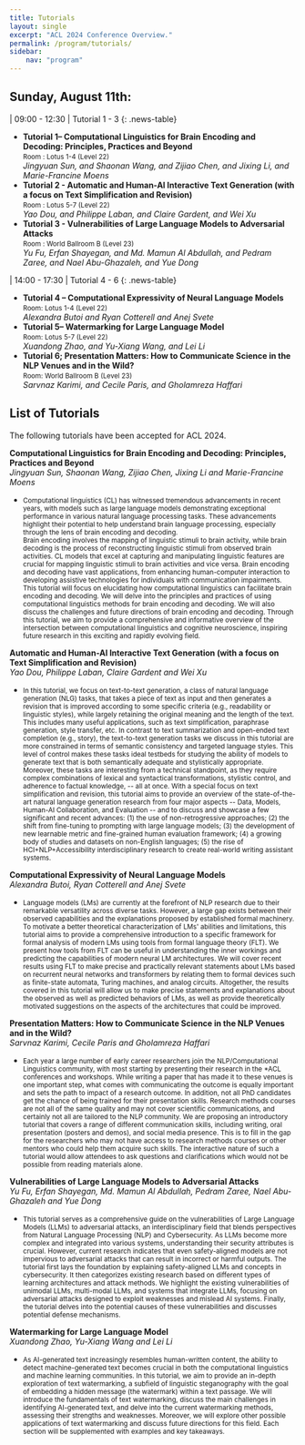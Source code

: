 ```yaml
---
title: Tutorials
layout: single
excerpt: "ACL 2024 Conference Overview."
permalink: /program/tutorials/
sidebar: 
    nav: "program"
---
```


## Sunday, August 11th:
<style>
.news-table tr td:nth-child(1) { font-weight: bold; width: 20em; }
.news-table tr td:nth-child(2) {width: 55em; }
</style>
| 09:00 - 12:30 | Tutorial 1 - 3
{: .news-table}
* **Tutorial 1– Computational Linguistics for Brain Encoding and Decoding: Principles, Practices and Beyond** <br> <small>Room : Lotus 1-4 (Level 22) </small><br>
*Jingyuan Sun, and Shaonan Wang, and Zijiao Chen, and Jixing Li, and Marie-Francine Moens*
* **Tutorial 2 - Automatic and Human-AI Interactive Text Generation (with a focus on Text Simplification and Revision)** <br> <small>Room :  Lotus 5-7 (Level 22)</small><br>
*Yao Dou, and Philippe Laban, and Claire Gardent, and Wei Xu*
* **Tutorial 3 - Vulnerabilities of Large Language Models to Adversarial Attacks** <br> <small>Room : World Ballroom B (Level 23)</small><br>
*Yu Fu, Erfan Shayegan, and Md. Mamun Al Abdullah, and Pedram Zaree, and Nael Abu-Ghazaleh, and Yue Dong*

<style>
.news-table tr td:nth-child(1) { font-weight: bold; width: 20em; }
.news-table tr td:nth-child(2) {width: 55em; }
</style>
| 14:00 - 17:30 | Tutorial 4 - 6
{: .news-table}
* **Tutorial 4 – Computational Expressivity of Neural Language Models** <br> <small>Room: Lotus 1-4 (Level 22) </small><br>
*Alexandra Butoi and Ryan Cotterell and Anej Svete*
* **Tutorial 5– Watermarking for Large Language Model** <br> <small>Room: Lotus 5-7 (Level 22)</small><br>
*Xuandong Zhao, and Yu-Xiang Wang, and Lei Li*
* **Tutorial 6; Presentation Matters: How to Communicate Science in the NLP Venues and in the Wild?** <br> <small>Room: World Ballroom B (Level 23)</small><br>
*Sarvnaz Karimi, and Cecile Paris, and Gholamreza Haffari*

<h2>List of Tutorials</h2>
The following tutorials have been accepted for ACL 2024. <br>

**Computational Linguistics for Brain Encoding and Decoding: Principles, Practices and Beyond**<br>
  <i>Jingyuan Sun, Shaonan Wang, Zijiao Chen, Jixing Li and Marie-Francine Moens </i>
* <small>Computational linguistics (CL) has witnessed tremendous advancements in recent years, with models such as large language models demonstrating exceptional performance in various natural language processing tasks. These advancements highlight their potential to help understand brain language processing, especially through the lens of brain encoding and decoding.
<br>Brain encoding involves the mapping of linguistic stimuli to brain activity, while brain decoding is the process of reconstructing linguistic stimuli from observed brain activities. CL models that excel at capturing and manipulating linguistic features are crucial for mapping linguistic stimuli to brain activities and vice versa. Brain encoding and decoding have vast applications, from enhancing human-computer interaction to developing assistive technologies for individuals with communication impairments.
<br>This tutorial will focus on elucidating how computational linguistics can facilitate brain encoding and decoding. We will delve into the principles and practices of using computational linguistics methods for brain encoding and decoding. We will also discuss the challenges and future directions of brain encoding and decoding. Through this tutorial, we aim to provide a comprehensive and informative overview of the intersection between computational linguistics and cognitive neuroscience, inspiring future research in this exciting and rapidly evolving field. </small>

**Automatic and Human-AI Interactive Text Generation (with a focus on Text Simplification and Revision)** <br>
  <i>Yao Dou, Philippe Laban, Claire Gardent and Wei Xu</i>
* <small>In this tutorial, we focus on text-to-text generation, a class of natural language generation (NLG) tasks, that takes a piece of text as input and then generates a revision that is improved according to some specific criteria (e.g., readability or linguistic styles), while largely retaining the original meaning and the length of the text. This includes many useful applications, such as text simplification, paraphrase generation, style transfer, etc. In contrast to text summarization and open-ended text completion (e.g., story), the text-to-text generation tasks we discuss in this tutorial are more constrained in terms of semantic consistency and targeted language styles. This level of control makes these tasks ideal testbeds for studying the ability of models to generate text that is both semantically adequate and stylistically appropriate. Moreover, these tasks are interesting from a technical standpoint, as they require complex combinations of lexical and syntactical transformations, stylistic control, and adherence to factual knowledge, -- all at once. With a special focus on text simplification and revision, this tutorial aims to provide an overview of the state-of-the-art natural language generation research from four major aspects -- Data, Models, Human-AI Collaboration, and Evaluation -- and to discuss and showcase a few significant and recent advances: (1) the use of non-retrogressive approaches; (2) the shift from fine-tuning to prompting with large language models; (3) the development of new learnable metric and fine-grained human evaluation framework; (4) a growing body of studies and datasets on non-English languages; (5) the rise of HCI+NLP+Accessibility interdisciplinary research to create real-world writing assistant systems.</small>

**Computational Expressivity of Neural Language Models**<br>
  <i>Alexandra Butoi, Ryan Cotterell and Anej Svete</i>
* <small>Language models (LMs) are currently at the forefront of NLP research due to their remarkable versatility across diverse tasks. However, a large gap exists between their observed capabilities and the explanations proposed by established formal machinery. To motivate a better theoretical characterization of LMs' abilities and limitations, this tutorial aims to provide a comprehensive introduction to a specific framework for formal analysis of modern LMs using tools from formal language theory (FLT). We present how tools from FLT can be useful in understanding the inner workings and predicting the capabilities of modern neural LM architectures. We will cover recent results using FLT to make precise and practically relevant statements about LMs based on recurrent neural networks and transformers by relating them to formal devices such as finite-state automata, Turing machines, and analog circuits. Altogether, the results covered in this tutorial will allow us to make precise statements and explanations about the observed as well as predicted behaviors of LMs, as well as provide theoretically motivated suggestions on the aspects of the architectures that could be improved.</small>

**Presentation Matters: How to Communicate Science in the NLP Venues and in the Wild?**<br>
  <i>Sarvnaz Karimi, Cecile Paris and Gholamreza Haffari</i>
* <small>Each year a large number of early career researchers join the NLP/Computational Linguistics community, with most starting by presenting their research in the *ACL conferences and workshops. While writing a paper that has made it to these venues is one important step, what comes with communicating the outcome is equally important and sets the path to impact of a research outcome. In addition, not all PhD candidates get the chance of being trained for their presentation skills. Research methods courses are not all of the same quality and may not cover scientific communications, and certainly not all are tailored to the NLP community. We are proposing an introductory tutorial that covers a range of different communication skills, including writing, oral presentation (posters and demos), and social media presence. This is to fill in the gap for the researchers who may not have access to research methods courses or other mentors who could help them acquire such skills. The interactive nature of such a tutorial would allow attendees to ask questions and clarifications which would not be possible from reading materials alone.</small>

**Vulnerabilities of Large Language Models to Adversarial Attacks**<br>
  <i>Yu Fu, Erfan Shayegan, Md. Mamun Al Abdullah, Pedram Zaree, Nael Abu-Ghazaleh and Yue Dong</i>
* <small>This tutorial serves as a comprehensive guide on the vulnerabilities of Large Language Models (LLMs) to adversarial attacks, an interdisciplinary field that blends perspectives from Natural Language Processing (NLP) and Cybersecurity. As LLMs become more complex and integrated into various systems, understanding their security attributes is crucial. However, current research indicates that even safety-aligned models are not impervious to adversarial attacks that can result in incorrect or harmful outputs. The tutorial first lays the foundation by explaining safety-aligned LLMs and concepts in cybersecurity. It then categorizes existing research based on different types of learning architectures and attack methods. We highlight the existing vulnerabilities of unimodal LLMs, multi-modal LLMs, and systems that integrate LLMs, focusing on adversarial attacks designed to exploit weaknesses and mislead AI systems. Finally, the tutorial delves into the potential causes of these vulnerabilities and discusses potential defense mechanisms.</small>

**Watermarking for Large Language Model**<br>
  <i>Xuandong Zhao, Yu-Xiang Wang and Lei Li</i>
* <small>As AI-generated text increasingly resembles human-written content, the ability to detect machine-generated text becomes crucial in both the computational linguistics and machine learning communities. In this tutorial, we aim to provide an in-depth exploration of text watermarking, a subfield of linguistic steganography with the goal of embedding a hidden message (the watermark) within a text passage. We will introduce the fundamentals of text watermarking, discuss the main challenges in identifying AI-generated text, and delve into the current watermarking methods, assessing their strengths and weaknesses. Moreover, we will explore other possible applications of text watermarking and discuss future directions for this field. Each section will be supplemented with examples and key takeaways.</small>






